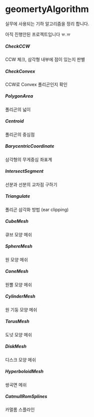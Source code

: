 # geomertyAlgorithm
실무에 사용되는 기하 알고리즘을 정리 합니다.

아직 진행안된 프로젝트입니다 ㅠ.ㅠ


##### CheckCCW
CCW 체크, 삼각형 내부에 점이 있는지 판별

##### CheckConvex
CCW로 Convex 폴리곤인지 확인

##### PolygonArea
폴리곤의 넓이

##### Centroid
폴리곤의 중심점

##### BarycentricCoordinate
삼각형의 무게중심 좌표계

##### IntersectSegment
선분과 선분의 교차점 구하기

##### Triangulate
폴리곤 삼각화 방법 (ear clipping)

##### CubeMesh
큐브 모양 메쉬

##### SphereMesh
원 모양 메쉬

##### ConeMesh
원뿔 모양 메쉬

##### CylinderMesh
원 기둥 모양 메쉬

##### TorusMesh
도넛 모양 메쉬

##### DiskMesh
디스크 모양 메쉬

##### HyperboloidMesh
쌍곡면 메쉬

##### CatmullRomSplines
카멀롬 스플라인

